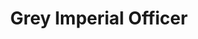 ---
component_id: greyof
title: "Grey Imperial Officer"
authors: 
    - "Ales Ptacek"
date:
filename: "greyof.zip"
component_type: "wax"
cover: "greyof_sprite.png"
width: 52
height: 76
description: "A re-colored (grey) Imperial Officer."
---